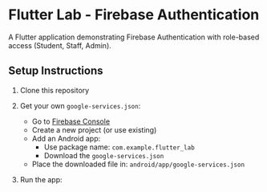 # Flutter Lab - Firebase Authentication

A Flutter application demonstrating Firebase Authentication with role-based access (Student, Staff, Admin).

## Setup Instructions

1. Clone this repository
2. Get your own `google-services.json`:
   - Go to [Firebase Console](https://console.firebase.google.com/)
   - Create a new project (or use existing)
   - Add an Android app:
     - Use package name: `com.example.flutter_lab`
     - Download the `google-services.json`
   - Place the downloaded file in: `android/app/google-services.json`

3. Run the app:
